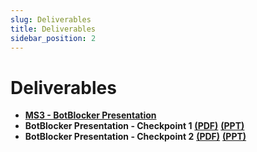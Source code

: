```yaml
---
slug: Deliverables
title: Deliverables
sidebar_position: 2
---
```


# Deliverables

- [**MS3 - BotBlocker Presentation**](/pdfs/MS3/M3_BotBlocker_presentation.pdf)
- **BotBlocker Presentation - Checkpoint 1** [**(PDF)**](/pdfs/MS3/Checkpoint1_BotBlocker_presentation.pdf) [**(PPT)**](/pdfs/MS3/Checkpoint1_BotBlocker_presentation.pptx)
- **BotBlocker Presentation - Checkpoint 2** [**(PDF)**](/pdfs/MS3/Checkpoint2_BotBlocker_presentation.pdf) [**(PPT)**](/pdfs/MS3/Checkpoint2_BotBlocker_presentation.pptx)
